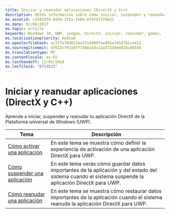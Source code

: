 ```yaml
---
title: Iniciar y reanudar aplicaciones (DirectX y C++)
description: Obtén información sobre cómo iniciar, suspender y reanudar tu aplicación DirectX para la Plataforma universal de Windows (UWP).
ms.assetid: c35025f8-0450-2f61-fe84-070fd7379622
ms.date: 02/08/2017
ms.topic: article
keywords: Windows 10, UWP, juegos, DirectX, iniciar, reanudar, games, launching, resuming
ms.localizationpriority: medium
ms.openlocfilehash: ac2f7e70d813ea3314d897eedb5e245d781ce412
ms.sourcegitcommit: d7613c791107f74b6a3dc12a372d9de916c0454b
ms.translationtype: MT
ms.contentlocale: es-ES
ms.lasthandoff: 12/05/2018
ms.locfileid: "8753522"
---
```

# <a name="launching-and-resuming-apps-directx-and-c"></a>Iniciar y reanudar aplicaciones (DirectX y C++)



Aprende a iniciar, suspender y reanudar tu aplicación DirectX de la Plataforma universal de Windows (UWP).

| Tema | Descripción |
|---------------------------------------------------------------------|-----------------------------------------------------------------------------------------------------------------|
| [Cómo activar una aplicación](how-to-activate-an-app-directx-and-cpp.md) | En este tema se muestra cómo definir la experiencia de activación de una aplicación DirectX para UWP. |
| [Cómo suspender una aplicación](how-to-suspend-an-app-directx-and-cpp.md) | En este tema verás cómo guardar datos importantes de la aplicación y del estado del sistema cuando el sistema suspende la aplicación DirectX para UWP. |
| [Cómo reanudar una aplicación](how-to-resume-an-app-directx-and-cpp.md) | En este tema se muestra cómo restaurar datos importantes de la aplicación cuando el sistema reanude la aplicación DirectX para UWP. |
 

 

 




